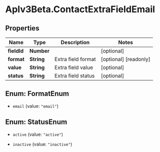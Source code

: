 # ApIv3Beta.ContactExtraFieldEmail

## Properties

Name | Type | Description | Notes
------------ | ------------- | ------------- | -------------
**fieldId** | **Number** |  | [optional] 
**format** | **String** | Extra field format | [optional] [readonly] 
**value** | **String** | Extra field value | [optional] 
**status** | **String** | Extra field status | [optional] 



## Enum: FormatEnum


* `email` (value: `"email"`)





## Enum: StatusEnum


* `active` (value: `"active"`)

* `inactive` (value: `"inactive"`)




